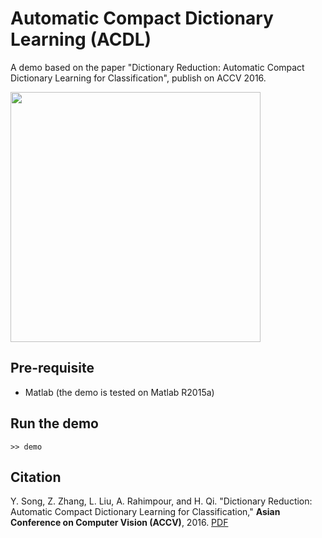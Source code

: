# Automatic Compact Dictionary Learning (ACDL)

A demo based on the paper "Dictionary Reduction: Automatic Compact Dictionary Learning for Classification", publish on ACCV 2016.

<img src="https://github.com/susanqq/ACDL/blob/master/fig/demo.png" width=400>

## Pre-requisite
* Matlab (the demo is tested on Matlab R2015a)

## Run the demo
```
>> demo
```

## Citation
Y. Song, Z. Zhang, L. Liu, A. Rahimpour, and H. Qi.
"Dictionary Reduction: Automatic Compact Dictionary Learning for Classification,"
**Asian Conference on Computer Vision (ACCV)**, 2016. [PDF](http://media.wix.com/ugd/fc09cd_751b72619672413e998abd4708ddc49f.pdf)
```

```




